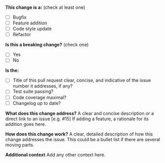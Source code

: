 **This change is a:** (check at least one)
- [ ] Bugfix
- [ ] Feature addition
- [ ] Code style update
- [ ] Refactor

**Is this a breaking change?** (check one)
- [ ] Yes
- [ ] No

**Is the:**
- [ ] Title of this pull request clear, concise, and indicative of the issue number it addresses, if any?
- [ ] Test suite passing?
- [ ] Code coverage maximal?
- [ ] Changelog up to date?

**What does this change address?**
A clear and concise description or a direct link to an issue [e.g. #15]
If adding a feature, a rationale for its addition goes here.

**How does this change work?**
A clear, detailed description of how this change addresses the issue.
This could be a bullet list if there are several moving parts.

**Additional context**
Add any other context here.
